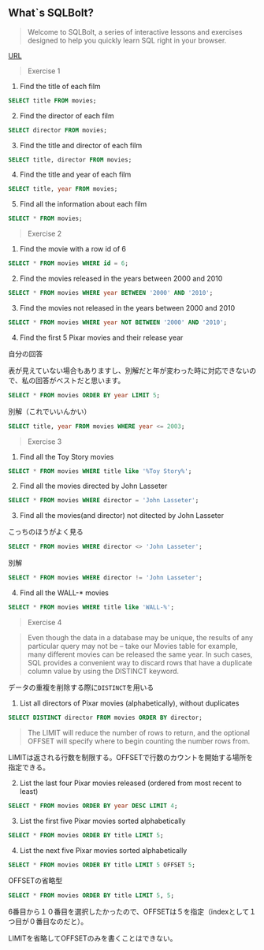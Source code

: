 ## What`s  SQLBolt?

> Welcome to SQLBolt, a series of interactive lessons and exercises designed to help you quickly learn SQL right in your browser.

[URL](https://sqlbolt.com/)


> Exercise 1 

1. Find the title of each film

```SQL
SELECT title FROM movies;
```

2. Find the director of each film

```SQL
SELECT director FROM movies;
```

3. Find the title and director of each film

```SQL
SELECT title, director FROM movies;
```

4. Find the title and year of each film

```SQL
SELECT title, year FROM movies;
```

5. Find all the information about each film

```SQL
SELECT * FROM movies;
```


> Exercise 2

1. Find the movie with a row id of 6

```SQL
SELECT * FROM movies WHERE id = 6;
```

2. Find the movies released in the years between 2000 and 2010

```SQL
SELECT * FROM movies WHERE year BETWEEN '2000' AND '2010';

```

3. Find the movies not released in the years between 2000 and 2010

```SQL
SELECT * FROM movies WHERE year NOT BETWEEN '2000' AND '2010';
```

4. Find the first 5 Pixar movies and their release year

自分の回答

表が見えていない場合もありますし、別解だと年が変わった時に対応できないので、私の回答がベストだと思います。
```SQL
SELECT * FROM movies ORDER BY year LIMIT 5;
```
別解（これでいいんかい）
```SQL
SELECT title, year FROM movies WHERE year <= 2003;
```


> Exercise 3

1. Find all the Toy Story movies

```SQL
SELECT * FROM movies WHERE title like '%Toy Story%';
```

2. Find all the movies directed by John Lasseter

```SQL
SELECT * FROM movies WHERE director = 'John Lasseter';
```

3. Find all the movies(and director) not ditected by John Lasseter

こっちのほうがよく見る
```SQL
SELECT * FROM movies WHERE director <> 'John Lasseter';
```

別解
```SQL
SELECT * FROM movies WHERE director != 'John Lasseter';
```

4. Find all the WALL-* movies

```SQL
SELECT * FROM movies WHERE title like 'WALL-%';
```


> Exercise 4

> Even though the data in a database may be unique, the results of any particular query may not be – take our Movies table for example, many different movies can be released the same year. In such cases, SQL provides a convenient way to discard rows that have a duplicate column value by using the DISTINCT keyword.

データの重複を削除する際に`DISTINCT`を用いる

1. List all directors of Pixar movies (alphabetically), without duplicates

```SQL
SELECT DISTINCT director FROM movies ORDER BY director;
```

> The LIMIT will reduce the number of rows to return, and the optional OFFSET will specify where to begin counting the number rows from.

LIMITは返される行数を制限する。OFFSETで行数のカウントを開始する場所を指定できる。

2. List the last four Pixar movies released (ordered from most recent to least)

```SQL
SELECT * FROM movies ORDER BY year DESC LIMIT 4;
```

3.  List the first five Pixar movies sorted alphabetically

```SQL
SELECT * FROM movies ORDER BY title LIMIT 5;
```

4. List the next five Pixar movies sorted alphabetically

```SQL
SELECT * FROM movies ORDER BY title LIMIT 5 OFFSET 5;
```

OFFSETの省略型

```SQL
SELECT * FROM movies ORDER BY title LIMIT 5, 5;
```

6番目から１０番目を選択したかったので、OFFSETは５を指定（indexとして１つ目が０番目なのだと）。

LIMITを省略してOFFSETのみを書くことはできない。　　
